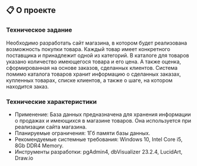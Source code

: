 ## 📋 О проекте  
### Техническое задание
Необходимо разработать сайт магазина, в котором будет реализована возможность покупки товара. Каждый товар имеет конкретного поставщика и принадлежит одной из категорий. В каталоге для товаров указано количество имеющегося товара и его цена. А также оценка, сформированная на основе заказов, сделанных клиентов. Система помимо каталога товаров хранит информацию о сделанных заказах, купленных товарах, списке клиентов, а также о шаге, на котором находится заказ. 
### Технические характеристики
* Применение: База данных предназначена для хранения информации о продажах и имеющихся в магазине товаров. Она используется при реализации сайта магазина. 
* Планируемые ограничения: 1Гб памяти базы данных. 
* Рекомендуемые системные требования: Windows 10, Intel Core i5, 8Gb DDR4 Memory. 
* Инструменты разработки: pgAdmin4, dbVisualizer 23.2.4, LucidArt, Draw.io
